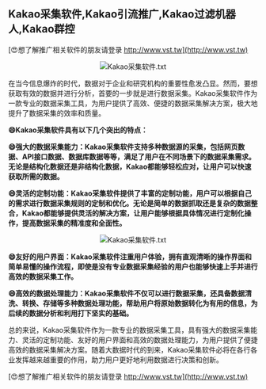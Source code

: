 ## **Kakao采集软件,Kakao引流推广,Kakao过滤机器人,Kakao群控**

[😍想了解推广相关软件的朋友请登录 http://www.vst.tw](http://www.vst.tw)

 <center><img src="https://vst.tw/MP4/tuiguang/png/1.png" alt="Kakao采集软件.txt"></center>

在当今信息爆炸的时代，数据对于企业和研究机构的重要性愈发凸显。然而，要想获取有效的数据并进行分析，首要的一步就是进行数据采集。Kakao采集软件作为一款专业的数据采集工具，为用户提供了高效、便捷的数据采集解决方案，极大地提升了数据采集的效率和质量。

**😄Kakao采集软件具有以下几个突出的特点：**

**😄强大的数据采集能力：Kakao采集软件支持多种数据源的采集，包括网页数据、API接口数据、数据库数据等等，满足了用户在不同场景下的数据采集需求。无论是结构化数据还是非结构化数据，Kakao都能够轻松应对，让用户可以快速获取所需的数据。**

**😄灵活的定制功能：Kakao采集软件提供了丰富的定制功能，用户可以根据自己的需求进行数据采集规则的定制和优化。无论是简单的数据抓取还是复杂的数据整合，Kakao都能够提供灵活的解决方案，让用户能够根据具体情况进行定制化操作，提高数据采集的精准度和全面性。**

 <center><img src="https://vst.tw/MP4/tuiguang/png/0.png" alt="Kakao采集软件.txt"></center>

**😄友好的用户界面：Kakao采集软件注重用户体验，拥有直观清晰的操作界面和简单易懂的操作流程，即使是没有专业数据采集经验的用户也能够快速上手并进行高效的数据采集工作。**

**😄高效的数据处理能力：Kakao采集软件不仅可以进行数据采集，还具备数据清洗、转换、存储等多种数据处理功能，帮助用户将原始数据转化为有用的信息，为后续的数据分析和利用打下坚实的基础。**

总的来说，Kakao采集软件作为一款专业的数据采集工具，具有强大的数据采集能力、灵活的定制功能、友好的用户界面和高效的数据处理能力，为用户提供了便捷高效的数据采集解决方案。随着大数据时代的到来，Kakao采集软件必将在各行各业发挥越来越重要的作用，助力用户更好地利用数据进行决策和创新。

[😍想了解推广相关软件的朋友请登录 http://www.vst.tw](http://www.vst.tw)



